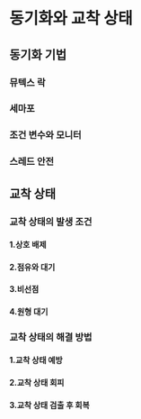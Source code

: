 # 동기화와 교착 상태

## 동기화 기법
### 뮤텍스 락

### 세마포

### 조건 변수와 모니터

### 스레드 안전

## 교착 상태
### 교착 상태의 발생 조건
#### 1.상호 배제
#### 2.점유와 대기
#### 3.비선점
#### 4.원형 대기

### 교착 상태의 해결 방법
#### 1.교착 상태 예방
#### 2.교착 상태 회피
#### 3.교착 상태 검출 후 회복

